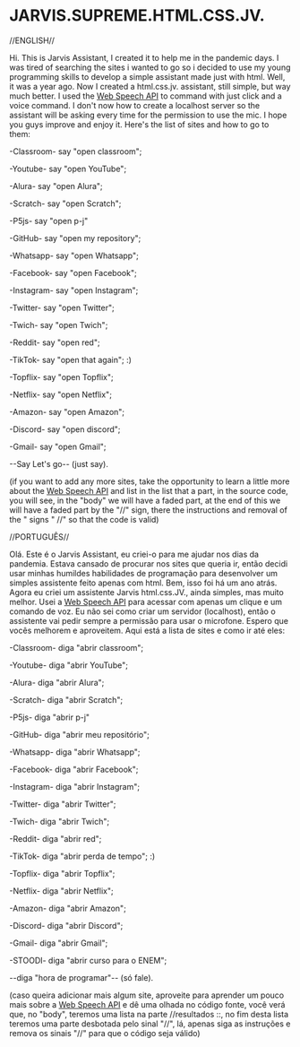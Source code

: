 # JARVIS.SUPREME.HTML.CSS.JV.

//ENGLISH//

Hi.
This is Jarvis Assistant, I created it to help me in the pandemic days. I was tired of searching the sites i wanted to go so i decided to use my young programming skills to develop a simple assistant made just with html. Well, it was a year ago. Now I created a html.css.jv. assistant, still simple, but way much better. I used the <a href="https://developer.mozilla.org/en-US/docs/Web/API/Web_Speech_API"> Web Speech API</a> to command with just click and a voice command. I don't now how to create a localhost server so the assistant will be asking every time for the permission to use the mic. I hope you guys improve and enjoy it.
Here's the list of sites and how to go to them:

-Classroom- say "open classroom";

-Youtube- say "open YouTube";

-Alura- say "open Alura";

-Scratch- say "open Scratch";

-P5js- say "open p-j"

-GitHub- say "open my repository";

-Whatsapp- say "open Whatsapp";

-Facebook- say "open Facebook";

-Instagram- say "open Instagram";

-Twitter- say "open Twitter";

-Twich- say "open Twich";

-Reddit- say "open red";

-TikTok- say "open that again"; :)

-Topflix- say  "open Topflix";

-Netflix- say "open Netflix";

-Amazon- say "open Amazon";

-Discord- say "open discord";

-Gmail- say "open Gmail";

--Say Let's go-- (just say).

(if you want to add any more sites, take the opportunity to learn a little more about the <a href="https://developer.mozilla.org/en-US/docs/Web/API/Web_Speech_API"> Web Speech API</a > and list in the list that a part, in the source code, you will see, in the "body" we will have a faded part, at the end of this we will have a faded part by the "//" sign, there the instructions and removal of the " signs " //" so that the code is valid)

//PORTUGUÊS//

Olá. Este é o Jarvis Assistant, eu criei-o para me ajudar nos dias da pandemia. Estava cansado de procurar nos sites que queria ir, então decidi usar minhas humildes habilidades de programação para desenvolver um simples assistente feito apenas com html. Bem, isso foi há um ano atrás. Agora eu criei um assistente Jarvis html.css.JV., ainda simples, mas muito melhor. Usei a <a href="https://developer.mozilla.org/en-US/docs/Web/API/Web_Speech_API"> Web Speech API</a> para acessar com apenas um clique e um comando de voz. Eu não sei como criar um servidor (localhost), então o assistente vai pedir sempre a permissão para usar o microfone. Espero que vocês melhorem e aproveitem. Aqui está a lista de sites e como ir até eles:

-Classroom- diga "abrir classroom";

-Youtube- diga "abrir YouTube";

-Alura- diga "abrir Alura";

-Scratch- diga "abrir Scratch";

-P5js- diga "abrir p-j"

-GitHub- diga "abrir meu repositório";

-Whatsapp- diga "abrir Whatsapp";

-Facebook- diga "abrir Facebook";

-Instagram- diga "abrir Instagram";

-Twitter- diga "abrir Twitter";

-Twich- diga "abrir Twich";

-Reddit- diga "abrir red";

-TikTok- diga "abrir perda de tempo"; :)

-Topflix- diga  "abrir Topflix";

-Netflix- diga "abrir Netflix";

-Amazon- diga "abrir Amazon";

-Discord- diga "abrir Discord";

-Gmail- diga "abrir Gmail";

-STOODI- diga "abrir curso para o ENEM";

--diga "hora de programar"-- (só fale).

(caso queira adicionar mais algum site, aproveite para aprender um pouco mais sobre a <a href="https://developer.mozilla.org/en-US/docs/Web/API/Web_Speech_API"> Web Speech API</a> e dê uma olhada no código fonte, você verá que, no "body", teremos uma lista na parte //resultados ::, no fim desta lista teremos uma parte desbotada pelo sinal "//", lá, apenas siga as instruções e remova os sinais "//" para que o código seja válido)


